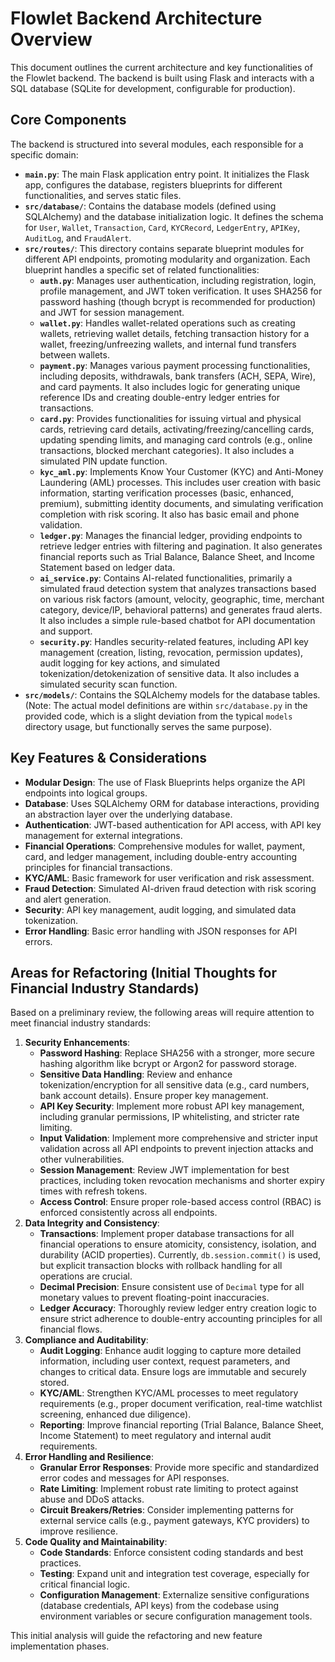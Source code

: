 # Flowlet Backend Architecture Overview

This document outlines the current architecture and key functionalities of the Flowlet backend. The backend is built using Flask and interacts with a SQL database (SQLite for development, configurable for production).

## Core Components

The backend is structured into several modules, each responsible for a specific domain:

- **`main.py`**: The main Flask application entry point. It initializes the Flask app, configures the database, registers blueprints for different functionalities, and serves static files.
- **`src/database/`**: Contains the database models (defined using SQLAlchemy) and the database initialization logic. It defines the schema for `User`, `Wallet`, `Transaction`, `Card`, `KYCRecord`, `LedgerEntry`, `APIKey`, `AuditLog`, and `FraudAlert`.
- **`src/routes/`**: This directory contains separate blueprint modules for different API endpoints, promoting modularity and organization. Each blueprint handles a specific set of related functionalities:
    - **`auth.py`**: Manages user authentication, including registration, login, profile management, and JWT token verification. It uses SHA256 for password hashing (though bcrypt is recommended for production) and JWT for session management.
    - **`wallet.py`**: Handles wallet-related operations such as creating wallets, retrieving wallet details, fetching transaction history for a wallet, freezing/unfreezing wallets, and internal fund transfers between wallets.
    - **`payment.py`**: Manages various payment processing functionalities, including deposits, withdrawals, bank transfers (ACH, SEPA, Wire), and card payments. It also includes logic for generating unique reference IDs and creating double-entry ledger entries for transactions.
    - **`card.py`**: Provides functionalities for issuing virtual and physical cards, retrieving card details, activating/freezing/cancelling cards, updating spending limits, and managing card controls (e.g., online transactions, blocked merchant categories). It also includes a simulated PIN update function.
    - **`kyc_aml.py`**: Implements Know Your Customer (KYC) and Anti-Money Laundering (AML) processes. This includes user creation with basic information, starting verification processes (basic, enhanced, premium), submitting identity documents, and simulating verification completion with risk scoring. It also has basic email and phone validation.
    - **`ledger.py`**: Manages the financial ledger, providing endpoints to retrieve ledger entries with filtering and pagination. It also generates financial reports such as Trial Balance, Balance Sheet, and Income Statement based on ledger data.
    - **`ai_service.py`**: Contains AI-related functionalities, primarily a simulated fraud detection system that analyzes transactions based on various risk factors (amount, velocity, geographic, time, merchant category, device/IP, behavioral patterns) and generates fraud alerts. It also includes a simple rule-based chatbot for API documentation and support.
    - **`security.py`**: Handles security-related features, including API key management (creation, listing, revocation, permission updates), audit logging for key actions, and simulated tokenization/detokenization of sensitive data. It also includes a simulated security scan function.
- **`src/models/`**: Contains the SQLAlchemy models for the database tables. (Note: The actual model definitions are within `src/database.py` in the provided code, which is a slight deviation from the typical `models` directory usage, but functionally serves the same purpose).

## Key Features & Considerations

- **Modular Design**: The use of Flask Blueprints helps organize the API endpoints into logical groups.
- **Database**: Uses SQLAlchemy ORM for database interactions, providing an abstraction layer over the underlying database.
- **Authentication**: JWT-based authentication for API access, with API key management for external integrations.
- **Financial Operations**: Comprehensive modules for wallet, payment, card, and ledger management, including double-entry accounting principles for financial transactions.
- **KYC/AML**: Basic framework for user verification and risk assessment.
- **Fraud Detection**: Simulated AI-driven fraud detection with risk scoring and alert generation.
- **Security**: API key management, audit logging, and simulated data tokenization.
- **Error Handling**: Basic error handling with JSON responses for API errors.

## Areas for Refactoring (Initial Thoughts for Financial Industry Standards)

Based on a preliminary review, the following areas will require attention to meet financial industry standards:

1.  **Security Enhancements**: 
    - **Password Hashing**: Replace SHA256 with a stronger, more secure hashing algorithm like bcrypt or Argon2 for password storage.
    - **Sensitive Data Handling**: Review and enhance tokenization/encryption for all sensitive data (e.g., card numbers, bank account details). Ensure proper key management.
    - **API Key Security**: Implement more robust API key management, including granular permissions, IP whitelisting, and stricter rate limiting.
    - **Input Validation**: Implement more comprehensive and stricter input validation across all API endpoints to prevent injection attacks and other vulnerabilities.
    - **Session Management**: Review JWT implementation for best practices, including token revocation mechanisms and shorter expiry times with refresh tokens.
    - **Access Control**: Ensure proper role-based access control (RBAC) is enforced consistently across all endpoints.
2.  **Data Integrity and Consistency**: 
    - **Transactions**: Implement proper database transactions for all financial operations to ensure atomicity, consistency, isolation, and durability (ACID properties). Currently, `db.session.commit()` is used, but explicit transaction blocks with rollback handling for all operations are crucial.
    - **Decimal Precision**: Ensure consistent use of `Decimal` type for all monetary values to prevent floating-point inaccuracies.
    - **Ledger Accuracy**: Thoroughly review ledger entry creation logic to ensure strict adherence to double-entry accounting principles for all financial flows.
3.  **Compliance and Auditability**: 
    - **Audit Logging**: Enhance audit logging to capture more detailed information, including user context, request parameters, and changes to critical data. Ensure logs are immutable and securely stored.
    - **KYC/AML**: Strengthen KYC/AML processes to meet regulatory requirements (e.g., proper document verification, real-time watchlist screening, enhanced due diligence).
    - **Reporting**: Improve financial reporting (Trial Balance, Balance Sheet, Income Statement) to meet regulatory and internal audit requirements.
4.  **Error Handling and Resilience**: 
    - **Granular Error Responses**: Provide more specific and standardized error codes and messages for API responses.
    - **Rate Limiting**: Implement robust rate limiting to protect against abuse and DDoS attacks.
    - **Circuit Breakers/Retries**: Consider implementing patterns for external service calls (e.g., payment gateways, KYC providers) to improve resilience.
5.  **Code Quality and Maintainability**: 
    - **Code Standards**: Enforce consistent coding standards and best practices.
    - **Testing**: Expand unit and integration test coverage, especially for critical financial logic.
    - **Configuration Management**: Externalize sensitive configurations (database credentials, API keys) from the codebase using environment variables or secure configuration management tools.

This initial analysis will guide the refactoring and new feature implementation phases.


